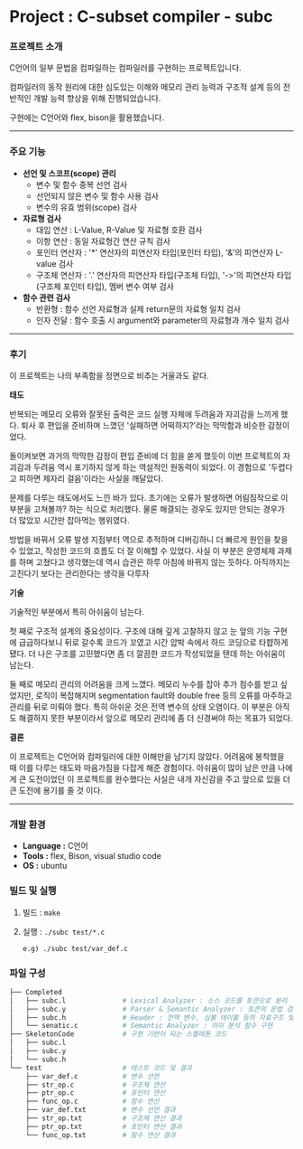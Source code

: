 # Project : C-subset compiler - subc
### 프로젝트 소개 
C언어의 일부 문법을 컴파일하는 컴파일러를 구현하는 프로젝트입니다.

컴파일러의 동작 원리에 대한 심도있는 이해와 메모리 관리 능력과 구조적 설계 등의 전반적인 개발 능력 향상을 위해 진행되었습니다.

구현에는 C언어와 flex, bison을 활용했습니다.
**********
### 주요 기능
  - **선언 및 스코프(scope) 관리**
    - 변수 및 함수 중복 선언 검사
    - 선언되지 않은 변수 및 함수 사용 검사
    - 변수의 유효 범위(scope) 검사  
  - **자료형 검사**
    - 대입 연산 : L-Value, R-Value 및 자료형 호환 검사
    - 이항 연산 : 동일 자료형간 연산 규칙  검사
    - 포인터 연산자 : '*' 연산자의 피연산자 타입(포인터 타입), '&'의 피연산자 L-value 검사
    - 구조체 연산자 : '.' 연산자의 피연산자 타입(구조체 타입), '->'의 피연산자 타입(구조체 포인터 타입), 멤버 변수 여부 검사
  - **함수 관련 검사**
    - 반환형 : 함수 선언 자료형과 실제 return문의 자료형 일치 검사
    - 인자 전달 : 함수 호출 시 argument와 parameter의 자료형과 개수 일치 검사
**********
### 후기
  이 프로젝트는 나의 부족함을 정면으로 비추는 거울과도 같다.

  **태도**

  
  반복되는 메모리 오류와 잘못된 출력은 코드 실행 자체에 두려움과 자괴감을 느끼게 했다. 퇴사 후 편입을 준비하며 느꼈던 '실패하면 어떡하지?'라는 막막함과 비슷한 감정이었다.

  돌이켜보면 과거의 막막한 감정이 편입 준비에 더 힘을 쏟게 했듯이 이번 프로젝트의 자괴감과 두려움 역시 포기하지 않게 하는 역설적인 원동력이 되었다. 이 경험으로 '두렵다고 피하면 제자리 걸음'이라는 사실을 깨달았다.

  문제를 다루는 태도에서도 느낀 바가 있다. 초기에는 오류가 발생하면 어림짐작으로 이 부분을 고쳐볼까? 하는 식으로 처리했다. 물론 해결되는 경우도 있지만 안되는 경우가 더 많았꼬 시간만 잡아먹는 행위였다.

  방법을 바꿔서 오류 발생 지점부터 역으로 추적하며 디버깅하니 더 빠르게 원인을 찾을 수 있었고, 작성한 코드의 흐름도 더 잘 이해할 수 있었다. 사실 이 부분은 운영체제 과제를 하며 고쳤다고 생각했는데 역시 습관은 하루 아침에 바뀌지 않는 듯하다. 아직까지는 고친다기 보다는 관리한다는 생각을 다루자

  **기술**

  
  기술적인 부분에서 특히 아쉬움이 남는다.

  첫 째로 구조적 설계의 중요성이다. 구조에 대해 깊게 고찰하지 않고 눈 앞의 기능 구현에 급급하다보니 뒤로 갈수록 코드가 꼬였고 시간 압박 속에서 하드 코딩으로 타햡하게 됐다. 더 나은 구조를 고민했다면 좀 더 깔끔한 코드가 작성되었을 탠데 하는 아쉬움이 남는다.

  둘 째로 메모리 관리의 어려움을 크게 느꼈다. 메모리 누수를 잡아 추가 점수를 받고 싶었지만, 로직이 복잡해지며 segmentation fault와 double free 등의 오류를 마주하고 관리를 뒤로 미뤄야 했다. 특히 아쉬운 것은 전역 변수의 상태 오염이다. 이 부분은 아직도 해결하지 못한 부분이라서 앞으로 메모리 관리에 좀 더 신경써야 하는 목표가 되었다.

  **결론**

  
  이 프로젝트는 C언어와 컴파일러에 대한 이해만을 남기지 않았다. 어려움에 봉착했을 때 이를 다루는 태도와 마음가짐을 다잡게 해준 경험이다. 아쉬움이 많이 남은 만큼 나에게 큰 도전이었던 이 프로젝트를 완수했다는 사실은 내개 자신감을 주고 앞으로 있을 더 큰 도전에 용기를 줄 것 이다.
    
****************
### 개발 환경
  - **Language :** C언어
  - **Tools :** flex, Bison, visual studio code
  - **OS :** ubuntu
### 빌드 및 실행
  1. 빌드 : `make`
  2. 실행 : ```./subc test/*.c```

     `e.g) ./subc test/var_def.c`
### 파일 구성
```bash
├── Completed
│   ├── subc.l              # Lexical Analyzer : 소스 코드를 토큰으로 분리
│   ├── subc.y              # Parser & Semantic Analyzer : 토큰의 문법 검사 및 의미를 분석
│   ├── subc.h              # Header : 전역 변수, 심볼 테이블 등의 자료구조 및 함수 선언
│   └── senatic.c           # Semantic Analyzer : 의미 분석 함수 구현
├── SkeletonCode            # 구현 기반이 되는 스켈레톤 코드
│   ├── subc.l
│   ├── subc.y
│   └── subc.h
└── test                    # 테스트 코드 및 결과
    ├── var_def.c           # 변수 선언
    ├── str_op.c            # 구조체 연산
    ├── ptr_op.c            # 포인터 연산
    ├── func_op.c           # 함수 연산
    ├── var_def.txt         # 변수 선언 결과
    ├── str_op.txt          # 구조체 연산 결과
    ├── ptr_op.txt          # 포인터 연산 결과
    └── func_op.txt         # 함수 연산 결과
```

